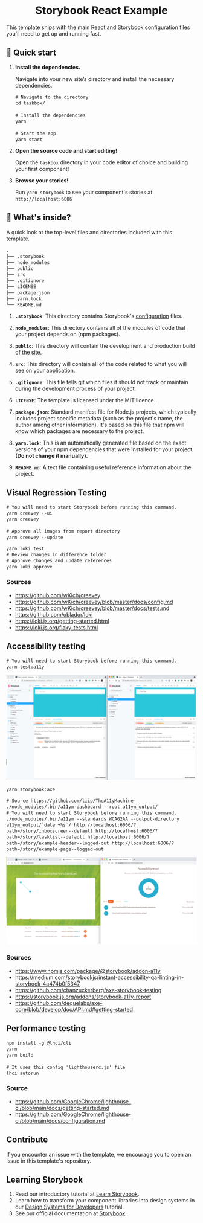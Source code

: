 
<h1 align="center">
  Storybook React Example
</h1>

This template ships with the main React and Storybook configuration files you'll need to get up and running fast.

## 🚅  Quick start

1.  **Install the dependencies.**

    Navigate into your new site’s directory and install the necessary dependencies.

    ```shell
    # Navigate to the directory
    cd taskbox/

    # Install the dependencies
    yarn
    
    # Start the app
    yarn start
    ```

1.  **Open the source code and start editing!**

    Open the `taskbox` directory in your code editor of choice and building your first component!

1.  **Browse your stories!**

    Run `yarn storybook` to see your component's stories at `http://localhost:6006`

## 🔎 What's inside?

A quick look at the top-level files and directories included with this template.

    .
    ├── .storybook
    ├── node_modules
    ├── public
    ├── src
    ├── .gitignore
    ├── LICENSE
    ├── package.json
    ├── yarn.lock
    └── README.md


1.  **`.storybook`**: This directory contains Storybook's [configuration](https://storybook.js.org/docs/react/configure/overview) files.

2.  **`node_modules`**: This directory contains all of the modules of code that your project depends on (npm packages).

3.  **`public`**: This directory will contain the development and production build of the site.

4.  **`src`**: This directory will contain all of the code related to what you will see on your application.

5.  **`.gitignore`**: This file tells git which files it should not track or maintain during the development process of your project.

6. **`LICENSE`**: The template is licensed under the MIT licence.

7. **`package.json`**: Standard manifest file for Node.js projects, which typically includes project specific metadata (such as the project's name, the author among other information). It's based on this file that npm will know which packages are necessary to the project.

8. **`yarn.lock`**: This is an automatically generated file based on the exact versions of your npm dependencies that were installed for your project. **(Do not change it manually).**

9. **`README.md`**: A text file containing useful reference information about the project.

## Visual Regression Testing
```shell
# You will need to start Storybook before running this command.
yarn creevey --ui
yarn creevey

# Approve all images from report directory
yarn creevey --update
```

```shell
yarn loki test
# Review changes in difference folder
# Approve changes and update references
yarn loki approve
```

### Sources
- https://github.com/wKich/creevey
- https://github.com/wKich/creevey/blob/master/docs/config.md
- https://github.com/wKich/creevey/blob/master/docs/tests.md
- https://github.com/oblador/loki
- https://loki.js.org/getting-started.html
- https://loki.js.org/flaky-tests.html

## Accessibility testing
```shell
# You will need to start Storybook before running this command.
yarn test:a11y
```
![axe-storybook-testing](images/a11y-storybook.png)
```shell
yarn storybook:axe
```
```shell
# Source https://github.com/liip/TheA11yMachine
./node_modules/.bin/a11ym-dashboard --root a11ym_output/
# You will need to start Storybook before running this command.
./node_modules/.bin/a11ym --standards WCAG2AA --output-directory a11ym_output/`date +%s`/ http://localhost:6006/?path=/story/inboxscreen--default http://localhost:6006/?path=/story/tasklist--default http://localhost:6006/?path=/story/example-header--logged-out http://localhost:6006/?path=/story/example-page--logged-out
```
![TheA11yMachine](images/a11y-machine.png)

### Sources
- https://www.npmjs.com/package/@storybook/addon-a11y
- https://medium.com/storybookjs/instant-accessibility-qa-linting-in-storybook-4a474b0f5347
- https://github.com/chanzuckerberg/axe-storybook-testing
- https://storybook.js.org/addons/storybook-a11y-report
- https://github.com/dequelabs/axe-core/blob/develop/doc/API.md#getting-started

## Performance testing
```shell
npm install -g @lhci/cli
yarn
yarn build

# It uses this config 'lighthouserc.js' file
lhci autorun
```

### Source
- https://github.com/GoogleChrome/lighthouse-ci/blob/main/docs/getting-started.md
- https://github.com/GoogleChrome/lighthouse-ci/blob/main/docs/configuration.md


## Contribute

If you encounter an issue with the template, we encourage you to open an issue in this template's repository.

## Learning Storybook

1. Read our introductory tutorial at [Learn Storybook](https://www.learnstorybook.com/intro-to-storybook/react/en/get-started/).
2. Learn how to transform your component libraries into design systems in our [Design Systems for Developers](https://www.learnstorybook.com/design-systems-for-developers/) tutorial.
2. See our official documentation at [Storybook](https://storybook.js.org/).
